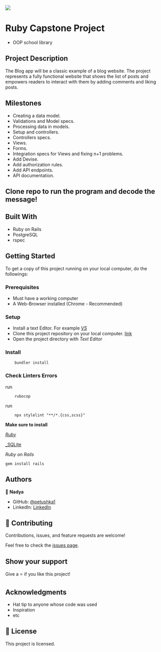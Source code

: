 ![](https://img.shields.io/badge/Microverse-blueviolet)

# Ruby Capstone Project

- OOP school library 

## Project Description 

The Blog app will be a classic example of a blog website. The project represents a fully functional website that shows the list of posts and empowers readers to interact with them by adding comments and liking posts.

## Milestones

- Creating a data model.
- Validations and Model specs.
- Processing data in models.
- Setup and controllers.
- Controllers specs.
- Views.
- Forms.
- Integration specs for Views and fixing n+1 problems.
- Add Devise.
- Add authorization rules.
- Add API endpoints.
- API documentation.

## Clone repo to run the program and decode the message!

## Built With
- Ruby on Rails
- PostgreSQL
- rspec

## Getting Started

To get a copy of this project running on your local computer, do the followings:

### Prerequisites
- Must have a working computer
- A Web-Browser installed (Chrome - Recommended)

### Setup
- Install a text Editor. For example [_VS_](https://visualstudio.microsoft.com/)
- Clone this project repository on your local computer. [link](https://github.com/petushka1/ruby-capstone)
- Open the project directory with _Text Editor_

### Install

```
    bundler install
```

### Check Linters Errors

run
```
    rubocop
```
run
```
    npx stylelint "**/*.{css,scss}"
```


**Make sure to install**

 [_Ruby_](https://rubyinstaller.org/)

 [_SQLite](https://www.sqlite.org/download.html)

 _Ruby on Rails_ 
 ```
 gem install rails
 ```


## Authors

👤 **Nadya**

- GitHub: [@petushka1](https://github.com/petushka1)
- LinkedIn: [LinkedIn](http://www.linkedin.com/in/nadyalevina)


## 🤝 Contributing

Contributions, issues, and feature requests are welcome!

Feel free to check the [issues page](https://github.com/gasangw/OOP-school-library/issues).

## Show your support

Give a ⭐️ if you like this project!

## Acknowledgments

- Hat tip to anyone whose code was used
- Inspiration
- etc

## 📝 License

This project is licensed.
